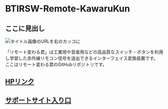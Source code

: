 # BTIRSW-Remote-KawaruKun

## ここに見出し

![タイトル画像のURLを右のカッコに]()

「リモート変わる君」は工業用や音楽用などの高品質なスイッチ・ボタンを利用し学習した赤外線リモコン信号を送出できるインターフェイス変換装置です。  
ここはリモート変わる君のGitHubリポジトリです。


## [HPリンク](http://bit-trade-one.co.jp/btirsw) 

## [サポートサイト入り口](https://bit-trade-one.github.io/BTIRSW-Remote-KawaruKun/)


